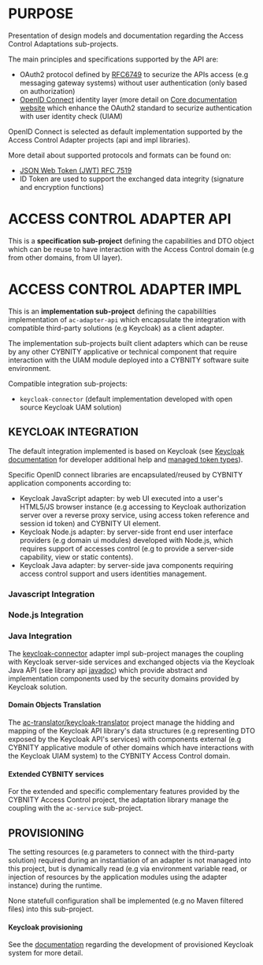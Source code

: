 # PURPOSE
Presentation of design models and documentation regarding the Access Control Adaptations sub-projects.

The main principles and specifications supported by the API are:
- OAuth2 protocol defined by [RFC6749](https://tools.ietf.org/html/rfc6749) to securize the APIs access (e.g messaging gateway systems) without user authentication (only based on authorization)
- [OpenID Connect](https://openid.net/connect/) identity layer (more detail on [Core documentation website](https://openid.net/specs/openid-connect-core-1_0.html) which enhance the OAuth2 standard to securize authentication with user identity check (UIAM)

OpenID Connect is selected as default implementation supported by the Access Control Adapter projects (api and impl libraries).

More detail about supported protocols and formats can be found on:
- [JSON Web Token (JWT) RFC 7519](https://tools.ietf.org/html/rfc7519)
- ID Token are used to support the exchanged data integrity (signature and encryption functions)

# ACCESS CONTROL ADAPTER API
This is a **specification sub-project** defining the capabilities and DTO object which can be reuse to have interaction with the Access Control domain (e.g from other domains, from UI layer).


# ACCESS CONTROL ADAPTER IMPL
This is an **implementation sub-project** defining the capabililties implementation of `ac-adapter-api` which encapsulate the integration with compatible third-party solutions (e.g Keycloak) as a client adapter.

The implementation sub-projects built client adapters which can be reuse by any other CYBNITY applicative or technical component that require interaction with the UIAM module deployed into a CYBNITY software suite environment.

Compatible integration sub-projects:
- `keycloak-connector` (default implementation developed with open source Keycloak UAM solution)

## KEYCLOAK INTEGRATION
The default integration implemented is based on Keycloak (see [Keycloak documentation](https://www.keycloak.org/docs/latest/securing_apps/) for developer additional help and [managed token types](https://www.keycloak.org/docs/latest/securing_apps/#_token-exchange)).

Specific OpenID connect libraries are encapsulated/reused by CYBNITY application components according to:
- Keycloak JavaScript adapter: by web UI executed into a user's HTML5/JS browser instance (e.g accessing to Keycloak authorization server over a reverse proxy service, using access token reference and session id token) and CYBNITY UI element.
- Keycloak Node.js adapter: by server-side front end user interface providers (e.g domain ui modules) developed with Node.js, which requires support of accesses control (e.g to provide a server-side capability, view or static contents).
- Keycloak Java adapter: by server-side java components requiring access control support and users identities management.

### Javascript Integration

### Node.js Integration

### Java Integration
The [keycloak-connector](ac-adapter-impl/keycloak-connector) adapter impl sub-project manages the coupling with Keycloak server-side services and exchanged objects via the Keycloak Java API (see library api [javadoc](https://www.keycloak.org/docs-api/21.0.2/javadocs/index.html)) which provide abstract and implementation components used by the security domains provided by Keycloak solution.

#### Domain Objects Translation
The [ac-translator/keycloak-translator](/implementation-line/access-control/ac-translator/keycloak-translator) project manage the hidding and mapping of the Keycloak API library's data structures (e.g representing DTO exposed by the Keycloak API's services) with components external (e.g CYBNITY applicative module of other domains which have interactions with the Keycloak UIAM system) to the CYBNITY Access Control domain.

#### Extended CYBNITY services
For the extended and specific complementary features provided by the CYBNITY Access Control project, the adaptation library manage the coupling with the `ac-service` sub-project.

## PROVISIONING
The setting resources (e.g parameters to connect with the third-party solution) required during an instantiation of an adapter is not managed into this project, but is dynamically read (e.g via environment variable read, or injection of resources by the application modules using the adapter instance) during the runtime.

None statefull configuration shall be implemented (e.g no Maven filtered files) into this sub-project.

#### Keycloak provisioning
See the [documentation](ac-adapter-impl/keycloak-connector/keycloak-readme.md) regarding the development of provisioned Keycloak system for more detail.

